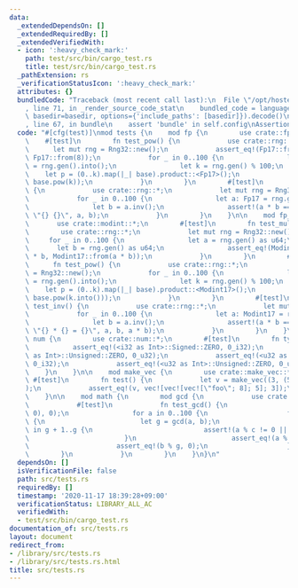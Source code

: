 ```yaml
---
data:
  _extendedDependsOn: []
  _extendedRequiredBy: []
  _extendedVerifiedWith:
  - icon: ':heavy_check_mark:'
    path: test/src/bin/cargo_test.rs
    title: test/src/bin/cargo_test.rs
  _pathExtension: rs
  _verificationStatusIcon: ':heavy_check_mark:'
  attributes: {}
  bundledCode: "Traceback (most recent call last):\n  File \"/opt/hostedtoolcache/Python/3.9.0/x64/lib/python3.9/site-packages/onlinejudge_verify/documentation/build.py\"\
    , line 71, in _render_source_code_stat\n    bundled_code = language.bundle(stat.path,\
    \ basedir=basedir, options={'include_paths': [basedir]}).decode()\n  File \"/opt/hostedtoolcache/Python/3.9.0/x64/lib/python3.9/site-packages/onlinejudge_verify/languages/user_defined.py\"\
    , line 67, in bundle\n    assert 'bundle' in self.config\nAssertionError\n"
  code: "#[cfg(test)]\nmod tests {\n    mod fp {\n        use crate::fp::*;\n    \
    \    #[test]\n        fn test_pow() {\n            use crate::rng::*;\n      \
    \      let mut rng = Rng32::new();\n            assert_eq!(Fp17::from(2).pow(3),\
    \ Fp17::from(8));\n            for _ in 0..100 {\n                let base: Fp17\
    \ = rng.gen().into();\n                let k = rng.gen() % 100;\n            \
    \    let p = (0..k).map(|_| base).product::<Fp17>();\n                assert_eq!(p,\
    \ base.pow(k));\n            }\n        }\n        #[test]\n        fn test_inv()\
    \ {\n            use crate::rng::*;\n            let mut rng = Rng32::new();\n\
    \            for _ in 0..100 {\n                let a: Fp17 = rng.gen().into();\n\
    \                let b = a.inv();\n                assert!(a * b == Fp17::ONE,\
    \ \"{} {}\", a, b);\n            }\n        }\n    }\n\n    mod fp_naive {\n \
    \       use crate::modint::*;\n        #[test]\n        fn test_mul() {\n    \
    \        use crate::rng::*;\n            let mut rng = Rng32::new();\n       \
    \     for _ in 0..100 {\n                let a = rng.gen() as u64;\n         \
    \       let b = rng.gen() as u64;\n                assert_eq!(Modint17::from(a)\
    \ * b, Modint17::from(a * b));\n            }\n        }\n        #[test]\n  \
    \      fn test_pow() {\n            use crate::rng::*;\n            let mut rng\
    \ = Rng32::new();\n            for _ in 0..100 {\n                let base: Modint17\
    \ = rng.gen().into();\n                let k = rng.gen() % 100;\n            \
    \    let p = (0..k).map(|_| base).product::<Modint17>();\n                assert_eq!(p,\
    \ base.pow(k.into()));\n            }\n        }\n        #[test]\n        fn\
    \ test_inv() {\n            use crate::rng::*;\n            let mut rng = Rng32::new();\n\
    \            for _ in 0..100 {\n                let a: Modint17 = rng.gen().into();\n\
    \                let b = a.inv();\n                assert!(a * b == Modint17::ONE,\
    \ \"{} * {} = {}\", a, b, a * b);\n            }\n        }\n    }\n\n    mod\
    \ num {\n        use crate::num::*;\n        #[test]\n        fn types() {\n \
    \           assert_eq!(<i32 as Int>::Signed::ZERO, 0_i32);\n            assert_eq!(<i32\
    \ as Int>::Unsigned::ZERO, 0_u32);\n            assert_eq!(<u32 as Int>::Signed::ZERO,\
    \ 0_i32);\n            assert_eq!(<u32 as Int>::Unsigned::ZERO, 0_u32);\n    \
    \    }\n    }\n\n    mod make_vec {\n        use crate::make_vec::*;\n       \
    \ #[test]\n        fn test() {\n            let v = make_vec((3, (5, 8)), \"foo\"\
    );\n            assert_eq!(v, vec![vec![vec![\"foo\"; 8]; 5]; 3]);\n        }\n\
    \    }\n\n    mod math {\n        mod gcd {\n            use crate::math::gcd::*;\n\
    \            #[test]\n            fn test_gcd() {\n                assert_eq!(gcd(0,\
    \ 0), 0);\n                for a in 0..100 {\n                    for b in 1..100\
    \ {\n                        let g = gcd(a, b);\n                        for c\
    \ in g + 1..g {\n                            assert!(a % c != 0 || b % c != 0);\n\
    \                        }\n                        assert_eq!(a % g, 0);\n  \
    \                      assert_eq!(b % g, 0);\n                    }\n        \
    \        }\n            }\n        }\n    }\n}\n"
  dependsOn: []
  isVerificationFile: false
  path: src/tests.rs
  requiredBy: []
  timestamp: '2020-11-17 18:39:28+09:00'
  verificationStatus: LIBRARY_ALL_AC
  verifiedWith:
  - test/src/bin/cargo_test.rs
documentation_of: src/tests.rs
layout: document
redirect_from:
- /library/src/tests.rs
- /library/src/tests.rs.html
title: src/tests.rs
---
```

